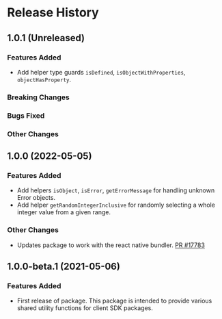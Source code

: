 # Release History

## 1.0.1 (Unreleased)

### Features Added

- Add helper type guards `isDefined`, `isObjectWithProperties`, `objectHasProperty`.

### Breaking Changes

### Bugs Fixed

### Other Changes

## 1.0.0 (2022-05-05)

### Features Added

- Add helpers `isObject`, `isError`, `getErrorMessage` for handling unknown Error objects.
- Add helper `getRandomIntegerInclusive` for randomly selecting a whole integer value from a given range.

### Other Changes

- Updates package to work with the react native bundler. [PR #17783](https://github.com/Azure/azure-sdk-for-js/pull/17783)

## 1.0.0-beta.1 (2021-05-06)

### Features Added

- First release of package. This package is intended to provide various shared utility functions for client SDK packages.
